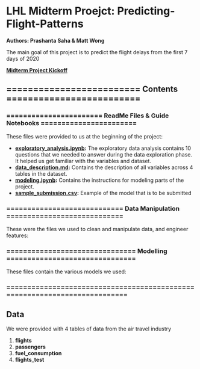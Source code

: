# LHL Midterm Proejct: Predicting-Flight-Patterns

**Authors: Prashanta Saha & Matt Wong**

The main goal of this project is to predict the flight delays from the first 7 days of 2020

**[Midterm Project Kickoff](https://docs.google.com/presentation/d/1l9k59mIrGWGlaQ6xx8_1ps8fTdnl02WxP5vFSPiBPKo/edit#slide=id.p)**

## ========================= Contents =========================

### ======================= ReadMe Files & Guide Notebooks =======================
These files were provided to us at the beginning of the project:

* **[exploratory_analysis.ipynb]():** The exploratory data analysis contains 10 questions that we needed to answer during the data exploration phase. It helped us get familiar with the variables and dataset. 
* **[data_description.md]():** Contains the description of all variables across 4 tables in the dataset.
* **[modeling.ipynb]():** Contains the instructions for modeling parts of the project. 
* **[sample_submission.csv]():** Example of the model that is to be submitted 

### ============================ Data Manipulation ============================

These were the files we used to clean and manipulate data, and engineer features:

### =============================== Modelling ===============================

These files contain the various models we used:

### ==========================================================================

## Data

We were provided with 4 tables of data from the air travel industry

1. **flights**
2. **passengers**
3. **fuel_consumption**
4. **flights_test**
